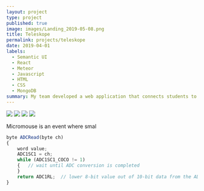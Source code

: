 ```yaml
---
layout: project
type: project
published: true
image: images/Landing_2019-05-08.png
title: Teleskope
permalink: projects/teleskope
date: 2019-04-01
labels:
  - Semantic UI
  - React
  - Meteor
  - Javascript
  - HTML
  - CSS
  - MongoDB
summary: My team developed a web application that connects students to companies for job opportunities.
---
```


<div class="ui small rounded images">
  <img class="ui image" src="../images/micromouse-robot.png">
  <img class="ui image" src="../images/micromouse-robot-2.jpg">
  <img class="ui image" src="../images/micromouse.jpg">
  <img class="ui image" src="../images/micromouse-circuit.png">
</div>

Micromouse is an event where smal

```js
byte ADCRead(byte ch)
{
    word value;
    ADC1SC1 = ch;
    while (ADC1SC1_COCO != 1)
    {   // wait until ADC conversion is completed   
    }
    return ADC1RL;  // lower 8-bit value out of 10-bit data from the ADC
}
```
